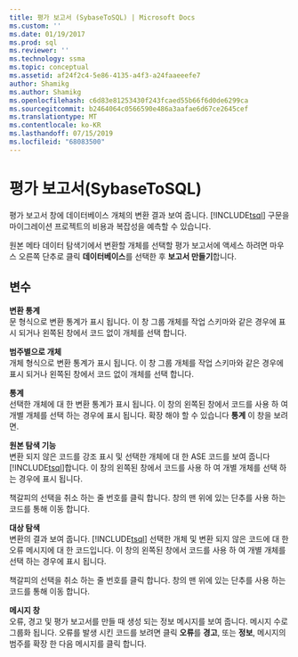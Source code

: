 ```yaml
---
title: 평가 보고서 (SybaseToSQL) | Microsoft Docs
ms.custom: ''
ms.date: 01/19/2017
ms.prod: sql
ms.reviewer: ''
ms.technology: ssma
ms.topic: conceptual
ms.assetid: af24f2c4-5e86-4135-a4f3-a24faaeeefe7
author: Shamikg
ms.author: Shamikg
ms.openlocfilehash: c6d83e81253430f243fcaed55b66f6d0de6299ca
ms.sourcegitcommit: b2464064c0566590e486a3aafae6d67ce2645cef
ms.translationtype: MT
ms.contentlocale: ko-KR
ms.lasthandoff: 07/15/2019
ms.locfileid: "68083500"
---
```

# <a name="assessment-report-sybasetosql"></a>평가 보고서(SybaseToSQL)
평가 보고서 창에 데이터베이스 개체의 변환 결과 보여 줍니다. [!INCLUDE[tsql](../../includes/tsql-md.md)] 구문을 마이그레이션 프로젝트의 비용과 복잡성을 예측할 수 있습니다.  
  
원본 메타 데이터 탐색기에서 변환할 개체를 선택할 평가 보고서에 액세스 하려면 마우스 오른쪽 단추로 클릭 **데이터베이스**를 선택한 후 **보고서 만들기**합니다.  
  
## <a name="options"></a>변수  
**변환 통계**  
문 형식으로 변환 통계가 표시 됩니다. 이 창 그룹 개체를 작업 스키마와 같은 경우에 표시 되거나 왼쪽된 창에서 코드 없이 개체를 선택 합니다.  
  
**범주별으로 개체**  
개체 형식으로 변환 통계가 표시 됩니다. 이 창 그룹 개체를 작업 스키마와 같은 경우에 표시 되거나 왼쪽된 창에서 코드 없이 개체를 선택 합니다.  
  
**통계**  
선택한 개체에 대 한 변환 통계가 표시 됩니다. 이 창의 왼쪽된 창에서 코드를 사용 하 여 개별 개체를 선택 하는 경우에 표시 됩니다. 확장 해야 할 수 있습니다 **통계** 이 창을 보려면.  
  
**원본 탐색 기능**  
변환 되지 않은 코드를 강조 표시 및 선택한 개체에 대 한 ASE 코드를 보여 줍니다 [!INCLUDE[tsql](../../includes/tsql-md.md)]합니다. 이 창의 왼쪽된 창에서 코드를 사용 하 여 개별 개체를 선택 하는 경우에 표시 됩니다.  
  
책갈피의 선택을 취소 하는 줄 번호를 클릭 합니다. 창의 맨 위에 있는 단추를 사용 하는 코드를 통해 이동 합니다.  
  
**대상 탐색**  
변환의 결과 보여 줍니다. [!INCLUDE[tsql](../../includes/tsql-md.md)] 선택한 개체 및 변환 되지 않은 코드에 대 한 오류 메시지에 대 한 코드입니다. 이 창의 왼쪽된 창에서 코드를 사용 하 여 개별 개체를 선택 하는 경우에 표시 됩니다.  
  
책갈피의 선택을 취소 하는 줄 번호를 클릭 합니다. 창의 맨 위에 있는 단추를 사용 하는 코드를 통해 이동 합니다.  
  
**메시지 창**  
오류, 경고 및 평가 보고서를 만들 때 생성 되는 정보 메시지를 보여 줍니다. 메시지 수로 그룹화 됩니다. 오류를 발생 시킨 코드를 보려면 클릭 **오류**를 **경고**, 또는 **정보**, 메시지의 범주를 확장 한 다음 메시지를 클릭 합니다.  
  
